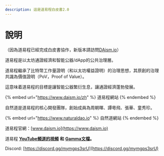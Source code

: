 ```yaml
---
description: 這是道易程白皮書2.0
---
```


# 說明

（因為道易程已經完成白皮書協作，新版本請訪問[DAism.io](https://learn.daism.io/zh-tw/docs/whitepaper.html)）

道易程是以太坊通證經濟和智能公器/dApp的公共治理層。

道易程繼承了比特幣工作量證明（和以太坊權益證明）的治理思想，其原創的治理共識為價值證明（PoV，Proof of Value）。

這意味着道易程的目標是讓智能公器繁衍生息，讓通證經濟蓬勃發展。

{% embed url="https://www.daism.io/zh" %}
道易程網站
{% endembed %}

自然道是道易程的核心開發團隊，創始成員為周朝暉、譚粵飛、張華、童秀珍。

{% embed url="https://www.naturaldao.io" %}
自然道網站
{% endembed %}

道易程官網：[www.daism.io](https://www.daism.io)

道易程 [**YouTube頻道的視頻**](https://www.youtube.com/@daismcore8822) **和** [**Gamma文檔**](https://gamma.app/public/1-ht43d86c5lhu0rn)**。**

Discord: [https://discord.gg/mymgps3srU](https://discord.gg/mymgps3srU)

